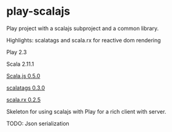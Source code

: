 play-scalajs
============

Play project with a scalajs subproject and a common library.

Highlights: scalatags and scala.rx for reactive dom rendering

Play 2.3

Scala 2.11.1

[Scala.js 0.5.0](http://www.scala-js.org/)

[scalatags 0.3.0](https://github.com/lihaoyi/scalatags)

[scala.rx 0.2.5](https://github.com/lihaoyi/scala.rx)



Skeleton for using scalajs with Play for a rich client with server.

TODO: Json serialization
